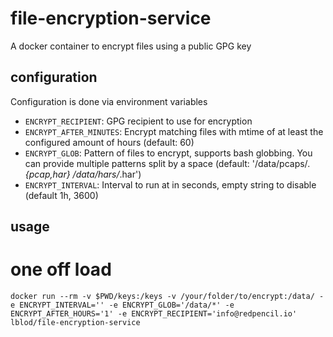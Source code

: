 # file-encryption-service
A docker container to encrypt files using a public GPG key

## configuration
Configuration is done via environment variables

* `ENCRYPT_RECIPIENT`: GPG recipient to use for encryption
* `ENCRYPT_AFTER_MINUTES`: Encrypt matching files with mtime of at least the configured amount of hours (default: 60) 
* `ENCRYPT_GLOB`: Pattern of files to encrypt, supports bash globbing. You can provide multiple patterns split by a space (default: '/data/pcaps/*.{pcap,har} /data/hars/*.har')
* `ENCRYPT_INTERVAL`: Interval to run at in seconds, empty string to disable (default 1h, 3600)

## usage

# one off load
`docker run --rm -v $PWD/keys:/keys -v /your/folder/to/encrypt:/data/ -e ENCRYPT_INTERVAL='' -e ENCRYPT_GLOB='/data/*' -e ENCRYPT_AFTER_HOURS='1' -e ENCRYPT_RECIPIENT='info@redpencil.io' lblod/file-encryption-service`
